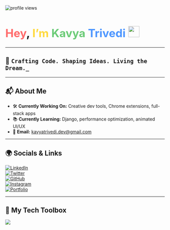 <!-- Profile Views -->
<img src="https://komarev.com/ghpvc/?username=kavyatrivedi-dev&style=flat-square&color=brightgreen" alt="profile views"/>

<!-- Colorful Intro + GIF Below -->
<p>
<h1 style="font-family:-apple-system, BlinkMacSystemFont, 'Segoe UI', Roboto, Helvetica, Arial, sans-serif; font-weight:bold; font-size:2.2rem;">
  <span style="color:#FF6B6B;">Hey</span>, 
  <span style="color:#FFD93D;">I’m</span> 
  <span style="color:#6BCB77;">Kavya</span> 
  <span style="color:#4D96FF;">Trivedi</span> 
 <img src="https://i.pinimg.com/originals/4f/83/50/4f83505620d2d05abd71fee5e32ed6c5.gif" width="35" height="35" /> <!-- 30 30 for apdi image  -->
</h1>
 
</p>

<!-- Fun Dev GIF -->


---

## 🧠 `Crafting Code. Shaping Ideas. Living the Dream._`

---

## 📬 About Me

- 🛠️ **Currently Working On:** Creative dev tools, Chrome extensions, full-stack apps  
- 📚 **Currently Learning:** Django, performance optimization, animated UI/UX  
- 📩 **Email:** [kavyatrivedi.dev@gmail.com](mailto:kavyatrivedi.dev@gmail.com)

---

## 🌍 Socials & Links

[![LinkedIn](https://img.shields.io/badge/-LinkedIn-blue?logo=linkedin&logoColor=white)](https://linkedin.com/in/kavyatrivedi-dev)  
[![Twitter](https://img.shields.io/badge/-Twitter-1DA1F2?logo=twitter&logoColor=white)](https://twitter.com/kavyatrivedi_)  
[![GitHub](https://img.shields.io/badge/-GitHub-181717?logo=github&logoColor=white)](https://github.com/kavyatrivedi-dev)  
[![Instagram](https://img.shields.io/badge/-Instagram-E4405F?logo=instagram&logoColor=white)](https://instagram.com/kavyatrivedi_)  
[![Portfolio](https://img.shields.io/badge/-Portfolio-black?logo=vercel&logoColor=white)](https://kavyatrivedi.vercel.app)

---

## 🧰 My Tech Toolbox

<p>
  <img src="https://skillicons.dev/icons?i=html,css,js,ts,react,nextjs,tailwind,vue,figma,threejs,python,django,vscode,vercel,github" />
</p>
